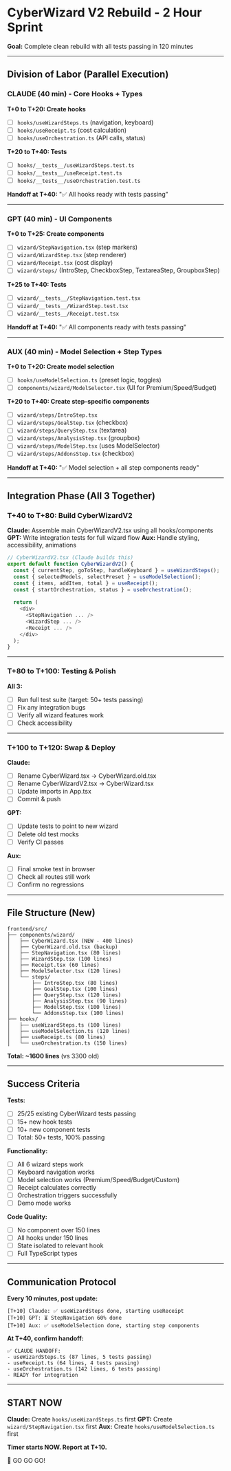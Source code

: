 # CyberWizard V2 Rebuild - 2 Hour Sprint

**Goal:** Complete clean rebuild with all tests passing in 120 minutes

---

## Division of Labor (Parallel Execution)

### **CLAUDE** (40 min) - Core Hooks + Types

**T+0 to T+20: Create hooks**
- [ ] `hooks/useWizardSteps.ts` (navigation, keyboard)
- [ ] `hooks/useReceipt.ts` (cost calculation)
- [ ] `hooks/useOrchestration.ts` (API calls, status)

**T+20 to T+40: Tests**
- [ ] `hooks/__tests__/useWizardSteps.test.ts`
- [ ] `hooks/__tests__/useReceipt.test.ts`
- [ ] `hooks/__tests__/useOrchestration.test.ts`

**Handoff at T+40:** "✅ All hooks ready with tests passing"

---

### **GPT** (40 min) - UI Components

**T+0 to T+25: Create components**
- [ ] `wizard/StepNavigation.tsx` (step markers)
- [ ] `wizard/WizardStep.tsx` (step renderer)
- [ ] `wizard/Receipt.tsx` (cost display)
- [ ] `wizard/steps/` (IntroStep, CheckboxStep, TextareaStep, GroupboxStep)

**T+25 to T+40: Tests**
- [ ] `wizard/__tests__/StepNavigation.test.tsx`
- [ ] `wizard/__tests__/WizardStep.test.tsx`
- [ ] `wizard/__tests__/Receipt.test.tsx`

**Handoff at T+40:** "✅ All components ready with tests passing"

---

### **AUX** (40 min) - Model Selection + Step Types

**T+0 to T+20: Create model selection**
- [ ] `hooks/useModelSelection.ts` (preset logic, toggles)
- [ ] `components/wizard/ModelSelector.tsx` (UI for Premium/Speed/Budget)

**T+20 to T+40: Create step-specific components**
- [ ] `wizard/steps/IntroStep.tsx`
- [ ] `wizard/steps/GoalStep.tsx` (checkbox)
- [ ] `wizard/steps/QueryStep.tsx` (textarea)
- [ ] `wizard/steps/AnalysisStep.tsx` (groupbox)
- [ ] `wizard/steps/ModelStep.tsx` (uses ModelSelector)
- [ ] `wizard/steps/AddonsStep.tsx` (checkbox)

**Handoff at T+40:** "✅ Model selection + all step components ready"

---

## Integration Phase (All 3 Together)

### **T+40 to T+80: Build CyberWizardV2**

**Claude:** Assemble main CyberWizardV2.tsx using all hooks/components
**GPT:** Write integration tests for full wizard flow
**Aux:** Handle styling, accessibility, animations

```typescript
// CyberWizardV2.tsx (Claude builds this)
export default function CyberWizardV2() {
  const { currentStep, goToStep, handleKeyboard } = useWizardSteps();
  const { selectedModels, selectPreset } = useModelSelection();
  const { items, addItem, total } = useReceipt();
  const { startOrchestration, status } = useOrchestration();
  
  return (
    <div>
      <StepNavigation ... />
      <WizardStep ... />
      <Receipt ... />
    </div>
  );
}
```

---

### **T+80 to T+100: Testing & Polish**

**All 3:**
- [ ] Run full test suite (target: 50+ tests passing)
- [ ] Fix any integration bugs
- [ ] Verify all wizard features work
- [ ] Check accessibility

---

### **T+100 to T+120: Swap & Deploy**

**Claude:**
- [ ] Rename CyberWizard.tsx → CyberWizard.old.tsx
- [ ] Rename CyberWizardV2.tsx → CyberWizard.tsx
- [ ] Update imports in App.tsx
- [ ] Commit & push

**GPT:**
- [ ] Update tests to point to new wizard
- [ ] Delete old test mocks
- [ ] Verify CI passes

**Aux:**
- [ ] Final smoke test in browser
- [ ] Check all routes still work
- [ ] Confirm no regressions

---

## File Structure (New)

```
frontend/src/
├── components/wizard/
│   ├── CyberWizard.tsx (NEW - 400 lines)
│   ├── CyberWizard.old.tsx (backup)
│   ├── StepNavigation.tsx (80 lines)
│   ├── WizardStep.tsx (100 lines)
│   ├── Receipt.tsx (60 lines)
│   ├── ModelSelector.tsx (120 lines)
│   └── steps/
│       ├── IntroStep.tsx (80 lines)
│       ├── GoalStep.tsx (100 lines)
│       ├── QueryStep.tsx (120 lines)
│       ├── AnalysisStep.tsx (90 lines)
│       ├── ModelStep.tsx (100 lines)
│       └── AddonsStep.tsx (100 lines)
├── hooks/
│   ├── useWizardSteps.ts (100 lines)
│   ├── useModelSelection.ts (120 lines)
│   ├── useReceipt.ts (80 lines)
│   └── useOrchestration.ts (150 lines)
```

**Total: ~1600 lines** (vs 3300 old)

---

## Success Criteria

**Tests:**
- [ ] 25/25 existing CyberWizard tests passing
- [ ] 15+ new hook tests
- [ ] 10+ new component tests
- [ ] Total: 50+ tests, 100% passing

**Functionality:**
- [ ] All 6 wizard steps work
- [ ] Keyboard navigation works
- [ ] Model selection works (Premium/Speed/Budget/Custom)
- [ ] Receipt calculates correctly
- [ ] Orchestration triggers successfully
- [ ] Demo mode works

**Code Quality:**
- [ ] No component over 150 lines
- [ ] All hooks under 150 lines
- [ ] State isolated to relevant hook
- [ ] Full TypeScript types

---

## Communication Protocol

**Every 10 minutes, post update:**
```
[T+10] Claude: ✅ useWizardSteps done, starting useReceipt
[T+10] GPT: ⏳ StepNavigation 60% done
[T+10] Aux: ✅ useModelSelection done, starting step components
```

**At T+40, confirm handoff:**
```
✅ CLAUDE HANDOFF:
- useWizardSteps.ts (87 lines, 5 tests passing)
- useReceipt.ts (64 lines, 4 tests passing)
- useOrchestration.ts (142 lines, 6 tests passing)
- READY for integration
```

---

## START NOW

**Claude:** Create `hooks/useWizardSteps.ts` first
**GPT:** Create `wizard/StepNavigation.tsx` first
**Aux:** Create `hooks/useModelSelection.ts` first

**Timer starts NOW. Report at T+10.**

🚀 GO GO GO!
